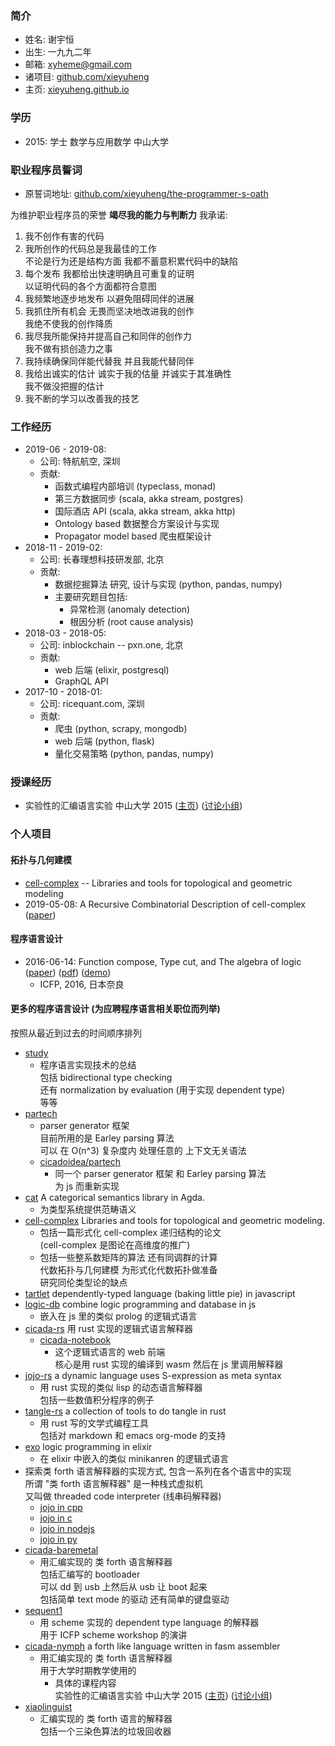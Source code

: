 ### 简介

- 姓名: 谢宇恒
- 出生: 一九九二年
- 邮箱: xyheme@gmail.com
- 诸项目: [github.com/xieyuheng](https://github.com/xieyuheng)
- 主页: [xieyuheng.github.io](https://xieyuheng.github.io)

### 学历

- 2015: 学士 数学与应用数学 中山大学

### 职业程序员誓词

- 原誓词地址: [github.com/xieyuheng/the-programmer-s-oath](https://github.com/xieyuheng/the-programmer-s-oath)

为维护职业程序员的荣誉 **竭尽我的能力与判断力** 我承诺:

1. 我不创作有害的代码
2. 我所创作的代码总是我最佳的工作 <br>
   不论是行为还是结构方面 我都不蓄意积累代码中的缺陷
3. 每个发布 我都给出快速明确且可重复的证明 <br>
   以证明代码的各个方面都符合意图
4. 我频繁地逐步地发布 以避免阻碍同伴的进展
5. 我抓住所有机会 无畏而坚决地改进我的创作 <br>
   我绝不使我的创作降质
6. 我尽我所能保持并提高自己和同伴的创作力 <br>
   我不做有损创造力之事
7. 我持续确保同伴能代替我 并且我能代替同伴
8. 我给出诚实的估计 诚实于我的估量 并诚实于其准确性 <br>
   我不做没把握的估计
9. 我不断的学习以改善我的技艺

### 工作经历

- 2019-06 - 2019-08:
  - 公司: 特航航空, 深圳
  - 贡献:
    - 函数式编程内部培训 (typeclass, monad)
    - 第三方数据同步 (scala, akka stream, postgres)
    - 国际酒店 API (scala, akka stream, akka http)
    - Ontology based 数据整合方案设计与实现
    - Propagator model based 爬虫框架设计
- 2018-11 - 2019-02:
  - 公司: 长春理想科技研发部, 北京
  - 贡献:
    - 数据挖掘算法 研究, 设计与实现 (python, pandas, numpy) <br>
    - 主要研究题目包括:
      - 异常检测 (anomaly detection)
      - 根因分析 (root cause analysis)
- 2018-03 - 2018-05:
  - 公司: inblockchain -- pxn.one, 北京
  - 贡献:
    - web 后端 (elixir, postgresql)
    - GraphQL API
- 2017-10 - 2018-01:
  - 公司: ricequant.com, 深圳
  - 贡献:
    - 爬虫 (python, scrapy, mongodb)
    - web 后端 (python, flask)
    - 量化交易策略 (python, pandas, numpy)

### 授课经历

- 实验性的汇编语言实验 中山大学 2015
  ([主页](http://the-little-language-designer.github.io/cicada-nymph/course/contents.html))
  ([讨论小组](https://github.com/the-little-language-designer))

### 个人项目

#### 拓扑与几何建模

- [cell-complex](https://github.com/xieyuheng/cell-complex) -- Libraries and tools for topological and geometric modeling
- 2019-05-08: A Recursive Combinatorial Description of cell-complex
  ([paper](http://inner-universe.surge.sh/paper/a-recursive-combinatorial-description-of-cell-complex))

#### 程序语言设计

- 2016-06-14: Function compose, Type cut, and The algebra of logic
  ([paper](https://xieyuheng.github.io/writing/function-compose-type-cut.html))
  ([pdf](http://xieyuheng.github.io/paper/function-compose-type-cut.pdf))
  ([demo](https://xieyuheng.github.io/writing/function-compose-type-cut--demo))
  - ICFP, 2016, 日本奈良

#### 更多的程序语言设计 (为应聘程序语言相关职位而列举)

按照从最近到过去的时间顺序排列

- [study](https://github.com/xieyuheng/study)
  - 程序语言实现技术的总结 <br>
    包括 bidirectional type checking <br>
    还有 normalization by evaluation (用于实现 dependent type) <br>
    等等
- [partech](https://github.com/xieyuheng/study/blob/master/src/main/scala/xieyuheng/partech)
  - parser generator 框架 <br>
    目前所用的是 Earley parsing 算法 <br>
    可以 在 O(n^3) 复杂度内 处理任意的 上下文无关语法
  - [cicadoidea/partech](https://github.com/cicadoidea/partech)
    - 同一个 parser generator 框架 和 Earley parsing 算法 <br>
      为 js 而重新实现
- [cat](https://github.com/xieyuheng/cat)
  A categorical semantics library in Agda.
  - 为类型系统提供范畴语义
- [cell-complex](https://github.com/xieyuheng/cell-complex)
  Libraries and tools for topological and geometric modeling.
  - 包括一篇形式化 cell-complex 递归结构的论文 <br>
    (cell-complex 是图论在高维度的推广)
  - 包括一些整系数矩阵的算法 还有同调群的计算 <br>
    代数拓扑与几何建模 为形式化代数拓扑做准备 <br>
    研究同伦类型论的缺点
- [tartlet](https://github.com/xieyuheng/tartlet)
  dependently-typed language (baking little pie) in javascript
- [logic-db](https://github.com/xieyuheng/logic-db)
  combine logic programming and database in js
  - 嵌入在 js 里的类似 prolog 的逻辑式语言
- [cicada-rs](https://github.com/xieyuheng/cicada-rs)
  用 rust 实现的逻辑式语言解释器
  - [cicada-notebook](https://github.com/xieyuheng/cicada-notebook)
    - 这个逻辑式语言的 web 前端 <br>
      核心是用 rust 实现的编译到 wasm 然后在 js 里调用解释器
- [jojo-rs](https://github.com/xieyuheng/cicada-rs/blob/master/jojo/README.md)
  a dynamic language uses S-expression as meta syntax
  - 用 rust 实现的类似 lisp 的动态语言解释器 <br>
    包括一些数值积分程序的例子
- [tangle-rs](https://github.com/xieyuheng/tangle-rs)
  a collection of tools to do tangle in rust
  - 用 rust 写的文学式编程工具 <br>
    包括对 markdown 和 emacs org-mode 的支持
- [exo](https://github.com/xieyuheng/exo)
  logic programming in elixir
  - 在 elixir 中嵌入的类似 minikanren 的逻辑式语言
- 探索类 forth 语言解释器的实现方式, 包含一系列在各个语言中的实现 <br>
  所谓 "类 forth 语言解释器" 是一种栈式虚拟机 <br>
  又叫做 threaded code interpreter (线串码解释器) <br>
  - [jojo in cpp](https://github.com/xieyuheng/jojo-history/tree/master/in-cpp)
  - [jojo in c](https://github.com/xieyuheng/jojo-history/tree/master/in-c)
  - [jojo in nodejs](https://github.com/xieyuheng/jojo-history/tree/master/in-nodejs)
  - [jojo in py](https://github.com/xieyuheng/jojo-history/tree/master/in-py)
- [cicada-baremetal](https://github.com/xieyuheng/cicada-baremetal)
  - 用汇编实现的 类 forth 语言解释器 <br>
    包括汇编写的 bootloader <br>
    可以 dd 到 usb 上然后从 usb 让 boot 起来 <br>
    包括简单 text mode 的驱动 还有简单的键盘驱动
- [sequent1](https://github.com/xieyuheng/sequent1)
  - 用 scheme 实现的 dependent type language 的解释器 <br>
    用于 ICFP scheme workshop 的演讲
- [cicada-nymph](https://github.com/xieyuheng/cicada-nymph)
  a forth like language written in fasm assembler
  - 用汇编实现的 类 forth 语言解释器 <br>
    用于大学时期教学使用的
    - 具体的课程内容 <br>
      实验性的汇编语言实验 中山大学 2015
      ([主页](http://the-little-language-designer.github.io/cicada-nymph/course/contents.html))
      ([讨论小组](https://github.com/the-little-language-designer))
- [xiaolinguist](https://github.com/xieyuheng/xiaolinguist)
  - 汇编实现的 类 forth 语言的解释器 <br>
    包括一个三染色算法的垃圾回收器
